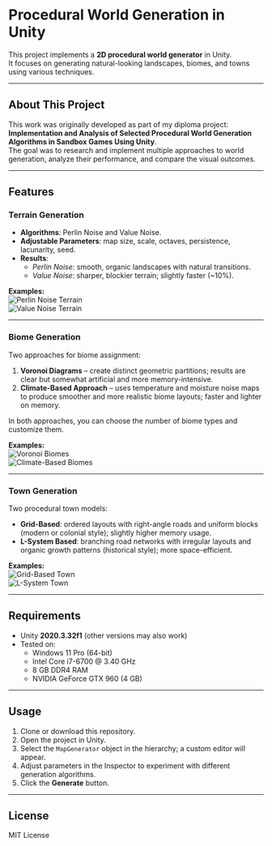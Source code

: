 # Procedural World Generation in Unity  

This project implements a **2D procedural world generator** in Unity.  
It focuses on generating natural-looking landscapes, biomes, and towns using various techniques.  

---

## About This Project  

This work was originally developed as part of my diploma project: **Implementation and Analysis of Selected Procedural World Generation Algorithms in Sandbox Games Using Unity**.  
The goal was to research and implement multiple approaches to world generation, analyze their performance, and compare the visual outcomes.  

---

## Features  

### Terrain Generation  
- **Algorithms**: Perlin Noise and Value Noise.  
- **Adjustable Parameters**: map size, scale, octaves, persistence, lacunarity, seed.  
- **Results**:  
  - *Perlin Noise*: smooth, organic landscapes with natural transitions.  
  - *Value Noise*: sharper, blockier terrain; slightly faster (~10%).  

**Examples:**  
![Perlin Noise Terrain](Images/perlin100100.png)  
![Value Noise Terrain](Images/value100100.png)  

---

### Biome Generation  
Two approaches for biome assignment:  

1. **Voronoi Diagrams** – create distinct geometric partitions; results are clear but somewhat artificial and more memory-intensive.  
2. **Climate-Based Approach** – uses temperature and moisture noise maps to produce smoother and more realistic biome layouts; faster and lighter on memory.  

In both approaches, you can choose the number of biome types and customize them.  

**Examples:**  
![Voronoi Biomes](Images/vornoi_biomes.png)  
![Climate-Based Biomes](Images/climate_biomes.png)  

---

### Town Generation  
Two procedural town models:  

- **Grid-Based**: ordered layouts with right-angle roads and uniform blocks (modern or colonial style); slightly higher memory usage.  
- **L-System Based**: branching road networks with irregular layouts and organic growth patterns (historical style); more space-efficient.  

**Examples:**  
![Grid-Based Town](Images/GTown.png)  
![L-System Town](Images/LTown.png)  

---

## Requirements  
- Unity **2020.3.32f1** (other versions may also work)  
- Tested on:  
  - Windows 11 Pro (64-bit)  
  - Intel Core i7-6700 @ 3.40 GHz  
  - 8 GB DDR4 RAM  
  - NVIDIA GeForce GTX 960 (4 GB)  

---

## Usage  
1. Clone or download this repository.  
2. Open the project in Unity.  
3. Select the `MapGenerator` object in the hierarchy; a custom editor will appear.  
4. Adjust parameters in the Inspector to experiment with different generation algorithms.  
5. Click the **Generate** button.  

---

## License  
MIT License
